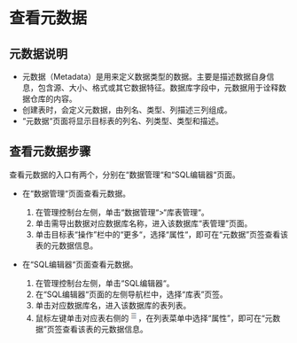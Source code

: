 # 查看元数据<a name="dli_01_0008"></a>

## 元数据说明<a name="section35142993104733"></a>

-   元数据（Metadata）是用来定义数据类型的数据。主要是描述数据自身信息，包含源、大小、格式或其它数据特征。数据库字段中，元数据用于诠释数据仓库的内容。
-   创建表时，会定义元数据，由列名、类型、列描述三列组成。
-   “元数据“页面将显示目标表的列名、列类型、类型和描述。

## 查看元数据步骤<a name="section38089543314"></a>

查看元数据的入口有两个，分别在“数据管理“和“SQL编辑器“页面。

-   在“数据管理“页面查看元数据。
    1.  在管理控制台左侧，单击“数据管理“\>“库表管理“。
    2.  单击需导出数据对应数据库名称，进入该数据库“表管理”页面。
    3.  单击目标表“操作”栏中的“更多“，选择“属性“，即可在“元数据”页签查看该表的元数据信息。

-   在“SQL编辑器“页面查看元数据。
    1.  在管理控制台左侧，单击“SQL编辑器“。
    2.  在“SQL编辑器“页面的左侧导航栏中，选择“库表”页签。
    3.  单击对应数据库名，进入该数据库的表列表。
    4.  鼠标左键单击对应表右侧的![](figures/zh-cn_image_0237994909.png)，在列表菜单中选择“属性”，即可在“元数据”页签查看该表的元数据信息。



